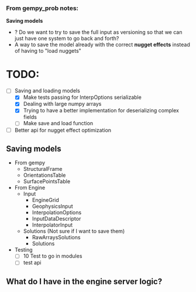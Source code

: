 ### From gempy_prob notes:
**Saving models**
- ? Do we want to try to save the full input as versioning so that we can just have one system to go back and forth?
- A way to save the model already with the correct **nugget effects** instead of having to "load nuggets"

# TODO: 
-[ ] Saving and loading models 
  - [x] Make tests passing for InterpOptions serializable
  - [x] Dealing with large numpy arrays
  - [x] Trying to have a better implementation for deserializing complex fields
  - [ ] Make save and load function
-[ ] Better api for nugget effect optimization

## Saving models
- From gempy
  - StructuralFrame
  - OrientationsTable
  - SurfacePointsTable
- From Engine
  - Input
    - EngineGrid
    - GeophysicsInput
    - InterpolationOptions
    - InputDataDescriptor
    - InterpolatorInput
  - Solutions (Not sure if I want to save them)
      - RawArraysSolutions
      - Solutions
- Testing 
  - [ ] 10 Test to go in modules
  - [ ] test api

## What do I have in the engine server logic?

